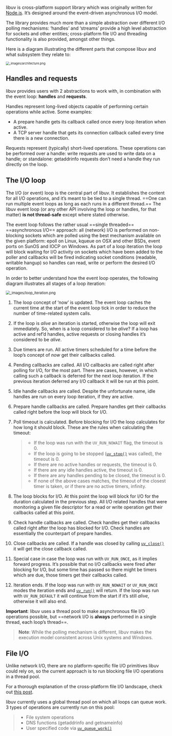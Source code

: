 libuv is cross-platform support library which was originally written for [Node.js](https://nodejs.org/). It’s designed around the event-driven asynchronous I/O model.

The library provides much more than a simple abstraction over different I/O polling mechanisms: ‘handles’ and ‘streams’ provide a high level abstraction for sockets and other entities; cross-platform file I/O and threading functionality is also provided, amongst other things.

Here is a diagram illustrating the different parts that compose libuv and what subsystem they relate to:

<img src="https://littleneko.oss-cn-beijing.aliyuncs.com/img/architecture.png" alt="_images/architecture.png" style="zoom: 67%;" />


## Handles and requests

libuv provides users with 2 abstractions to work with, in combination with the event loop: **handles** and **requests**.

Handles represent long-lived objects capable of performing certain operations while active. Some examples:

- A prepare handle gets its callback called once every loop iteration when active.
- A TCP server handle that gets its connection callback called every time there is a new connection.

Requests represent (typically) short-lived operations. These operations can be performed over a handle: write requests are used to write data on a handle; or standalone: getaddrinfo requests don’t need a handle they run directly on the loop.

## The I/O loop

The I/O (or event) loop is the central part of libuv. It establishes the content for all I/O operations, and it’s meant to be tied to a single thread. ==One can run multiple event loops as long as each runs in a different thread.== The libuv event loop (or any other API involving the loop or handles, for that matter) **is not thread-safe** except where stated otherwise.

The event loop follows the rather usual ==single threaded== ==asynchronous I/O== approach: all (network) I/O is performed on non-blocking sockets which are polled using the best mechanism available on the given platform: epoll on Linux, kqueue on OSX and other BSDs, event ports on SunOS and IOCP on Windows. As part of a loop iteration the loop will block waiting for I/O activity on sockets which have been added to the poller and callbacks will be fired indicating socket conditions (readable, writable hangup) so handles can read, write or perform the desired I/O operation.

In order to better understand how the event loop operates, the following diagram illustrates all stages of a loop iteration:

<img src="https://littleneko.oss-cn-beijing.aliyuncs.com/img/loop_iteration.png" alt="_images/loop_iteration.png" style="zoom: 80%;" />

1. The loop concept of ‘now’ is updated. The event loop caches the current time at the start of the event loop tick in order to reduce the number of time-related system calls.

2. If the loop is *alive* an iteration is started, otherwise the loop will exit immediately. So, when is a loop considered to be *alive*? If a loop has active and ref’d handles, active requests or closing handles it’s considered to be *alive*.

3. Due timers are run. All active timers scheduled for a time before the loop’s concept of *now* get their callbacks called.

4. Pending callbacks are called. All I/O callbacks are called right after polling for I/O, for the most part. There are cases, however, in which calling such a callback is deferred for the next loop iteration. If the previous iteration deferred any I/O callback it will be run at this point.

5. Idle handle callbacks are called. Despite the unfortunate name, idle handles are run on every loop iteration, if they are active.

6. Prepare handle callbacks are called. Prepare handles get their callbacks called right before the loop will block for I/O.

7. Poll timeout is calculated. Before blocking for I/O the loop calculates for how long it should block. These are the rules when calculating the timeout:

   > - If the loop was run with the `UV_RUN_NOWAIT` flag, the timeout is 0.
   > - If the loop is going to be stopped ([`uv_stop()`](http://docs.libuv.org/en/stable/loop.html#c.uv_stop) was called), the timeout is 0.
   > - If there are no active handles or requests, the timeout is 0.
   > - If there are any idle handles active, the timeout is 0.
   > - If there are any handles pending to be closed, the timeout is 0.
   > - If none of the above cases matches, the timeout of the closest timer is taken, or if there are no active timers, infinity.

8. The loop blocks for I/O. At this point the loop will block for I/O for the duration calculated in the previous step. All I/O related handles that were monitoring a given file descriptor for a read or write operation get their callbacks called at this point.

9. Check handle callbacks are called. Check handles get their callbacks called right after the loop has blocked for I/O. Check handles are essentially the counterpart of prepare handles.

10. Close callbacks are called. If a handle was closed by calling [`uv_close()`](http://docs.libuv.org/en/stable/handle.html#c.uv_close) it will get the close callback called.

11. Special case in case the loop was run with `UV_RUN_ONCE`, as it implies forward progress. It’s possible that no I/O callbacks were fired after blocking for I/O, but some time has passed so there might be timers which are due, those timers get their callbacks called.

12. Iteration ends. If the loop was run with `UV_RUN_NOWAIT` or `UV_RUN_ONCE` modes the iteration ends and [`uv_run()`](http://docs.libuv.org/en/stable/loop.html#c.uv_run) will return. If the loop was run with `UV_RUN_DEFAULT` it will continue from the start if it’s still *alive*, otherwise it will also end.

**Important**:	libuv uses a thread pool to make asynchronous file I/O operations possible, but ==network I/O is **always** performed in a single thread, each loop’s thread==.

> **Note**:	While the polling mechanism is different, libuv makes the execution model consistent across Unix systems and Windows.

## File I/O

Unlike network I/O, there are no platform-specific file I/O primitives libuv could rely on, so the current approach is to run blocking file I/O operations in a thread pool.

For a thorough explanation of the cross-platform file I/O landscape, check out [this post](https://blog.libtorrent.org/2012/10/asynchronous-disk-io/).

libuv currently uses a global thread pool on which all loops can queue work. 3 types of operations are currently run on this pool:

> - File system operations
> - DNS functions (getaddrinfo and getnameinfo)
> - User specified code via [`uv_queue_work()`](http://docs.libuv.org/en/stable/threadpool.html#c.uv_queue_work)